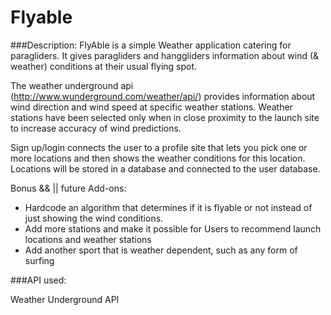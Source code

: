 # Flyable 

###Description:
FlyAble is a simple Weather application catering for paragliders. It gives paragliders and hanggliders information about wind (& weather) conditions at their usual flying spot.  

The weather underground api (http://www.wunderground.com/weather/api/) provides information about wind direction and wind speed at specific weather stations. Weather stations have been selected only when in close proximity to the launch site to increase accuracy of wind predictions. 

Sign up/login connects the user to a profile site that lets you pick one or more locations and then shows the weather conditions for this location.
Locations will be stored in a database and connected to the user database. 

Bonus && || future Add-ons: 
*	Hardcode an algorithm that determines if it is flyable or not instead of just showing the wind conditions.
*	Add more stations and make it possible for Users to recommend launch locations and weather stations
*	Add another sport that is weather dependent, such as any form of surfing

###API used:

Weather Underground API
